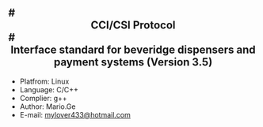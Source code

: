#<center> CCI/CSI Protocol</center>
#<center> Interface standard for beveridge dispensers and payment systems (Version 3.5) </center>
----------
- Platfrom: Linux
- Language: C/C++
- Complier: g++
- Author: Mario.Ge
- E-mail: mylover433@hotmail.com